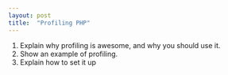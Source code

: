 ```yaml
---
layout: post
title:  "Profiling PHP"
---
```


1. Explain why profiling is awesome, and why you should use it.
2. Show an example of profiling.
3. Explain how to set it up